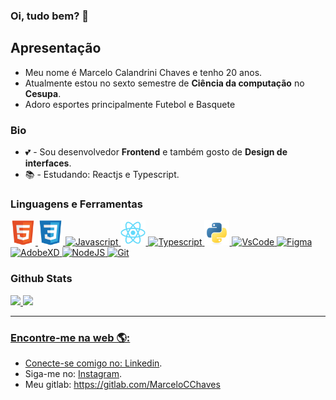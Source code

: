 ### Oi, tudo bem? 👋

## Apresentação
 - Meu nome é Marcelo Calandrini Chaves e tenho 20 anos.
 - Atualmente estou no sexto semestre de **Ciência da computação** no **Cesupa**.
 - Adoro esportes principalmente Futebol e Basquete   

### Bio
- 💕 - Sou desenvolvedor **Frontend** e também gosto de **Design de interfaces**.
- 📚 - Estudando: Reactjs e Typescript.

### Linguagens e Ferramentas

<p align="left">
    <a
    href="https://developer.mozilla.org/pt-BR/docs/Web/HTML"
    target="_blank"
  >
    <img
      src="https://raw.githubusercontent.com/devicons/devicon/master/icons/html5/html5-original.svg"
      alt="HTML"
      width="40"
      height="40"
    />
  </a>
   <a
    href="https://developer.mozilla.org/pt-BR/docs/Web/HTML"
    target="_blank"
  >
  <a href="https://developer.mozilla.org/pt-BR/docs/Web/CSS" target="_blank">
    <img
      src="https://raw.githubusercontent.com/devicons/devicon/master/icons/css3/css3-original.svg"
      alt="CSS"
      width="40"
      height="40"
    />
  </a>
  <a href="https://www.javascript.com/" target="_blank">
    <img
      src="https://tadeuesteves.files.wordpress.com/2014/01/javascript-logo.png"
      alt="Javascript"
      width="40"
      height="40"
    />
  </a>
  <a href="https://pt-br.reactjs.org/" target="_blank">
    <img
      src="https://raw.githubusercontent.com/devicons/devicon/master/icons/react/react-original.svg"
      alt="React"
      width="40"
      height="40"
    />
  </a>
  <a href="https://www.typescriptlang.org/" target="_blank">
    <img
      src="https://upload.wikimedia.org/wikipedia/commons/4/4c/Typescript_logo_2020.svg"
      alt="Typescript"
      width="40"
      height="40"
    />
  </a>
     <a href="https://www.python.org/" target="_blank">
    <img
      src="https://raw.githubusercontent.com/devicons/devicon/master/icons/python/python-original.svg"
      alt="Python"
      width="40"
      height="40"
    />
  </a>
  <a href="https://code.visualstudio.com/" target="_blank">
    <img
      src="https://upload.wikimedia.org/wikipedia/commons/thumb/9/9a/Visual_Studio_Code_1.35_icon.svg/512px-Visual_Studio_Code_1.35_icon.svg.png"
      alt="VsCode"
      width="40"
      height="40"
    />
  </a>
  <a href="https://www.figma.com/" target="_blank">
    <img
      src="https://i.pinimg.com/originals/a5/58/b4/a558b426cb8973523f37bbed94cf0f09.png"
      alt="Figma"
      width="40"
      height="40"
    />
  </a>
  <a href="https://upload.wikimedia.org/wikipedia/commons/c/c2/Adobe_XD_CC_icon.svg" target="_blank">
    <img
      src="https://upload.wikimedia.org/wikipedia/commons/c/c2/Adobe_XD_CC_icon.svg"
      alt="AdobeXD"
      width="40"
      height="40"
    />
  </a>
    <a href="https://upload.wikimedia.org/wikipedia/commons/d/d9/Node.js_logo.svg" target="_blank">
    <img
      src="https://upload.wikimedia.org/wikipedia/commons/d/d9/Node.js_logo.svg"
      alt="NodeJS"
      width="40"
      height="40"
    />
  </a>
    </a>
    <a href="https://upload.wikimedia.org/wikipedia/commons/3/3f/Git_icon.svg">
    <img
      src="https://upload.wikimedia.org/wikipedia/commons/3/3f/Git_icon.svg"
      alt="Git"
      width="60"
      height="40"
    />
  </a>
  
</p>

### Github Stats
<div>
  <a href="https://github.com/MarceloCChaves">
  <img height="180em" src="https://github-readme-stats.vercel.app/api?username=MarceloCChaves&show_icons=true&theme=dracula&include_all_commits=true&count_private=true"/>
  <img height="180em" src="https://github-readme-stats.vercel.app/api/top-langs/?username=MarceloCChaves&layout=compact&langs_count=7&theme=dracula"/>
</div>

<hr/>

### Encontre-me na web 🌎:

- Conecte-se comigo no: <a href="https://www.linkedin.com/in/marcelo-chaves-0180a21b2/">Linkedin</a>.
- Siga-me no: <a href="https://www.instagram.com/marcelocchaves_/">Instagram</a>.
- Meu gitlab: https://gitlab.com/MarceloCChaves
